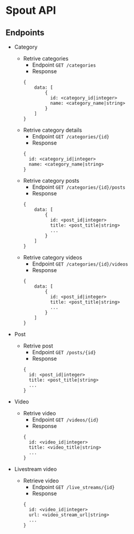 # Spout API

## Endpoints

  - Category
    - Retrive categories
      - Endpoint `GET /categories`
      - Response
      ```
      {
          data: [
              {
                id: <category_id|integer>
                name: <category_name|string>
              }
          ]
      }
      ```
    - Retrive category details
      - Endpoint `GET /categories/{id}`
      - Response
      ```
      {
        id: <category_id|integer>
        name: <category_name|string>
      }
      ```
    - Retrive category posts
      - Endpoint `GET /categories/{id}/posts`
      - Response
      ```
      {
          data: [
              {
                id: <post_id|integer>
                title: <post_title|string>
                ...
              }
          ]
      }
      ```
    - Retrive category videos
      - Endpoint `GET /categories/{id}/videos`
      - Response
      ```
      {
          data: [
              {
                id: <post_id|integer>
                title: <post_title|string>
                ...
              }
          ]
      }
      ```

  - Post
    - Retrive post
      - Endpoint `GET /posts/{id}`
      - Response
      ```
      {
        id: <post_id|integer>
        title: <post_title|string>
        ...
      }
      ```

  - Video
    - Retrive video
      - Endpoint `GET /videos/{id}`
      - Response
      ```
      {
        id: <video_id|integer>
        title: <video_title|string>
        ...
      }
      ```

  - Livestream video
    - Retrieve video
      - Endpoint `GET /live_streams/{id}`
      - Response
      ```
      {
        id: <video_id|integer>
        url: <video_stream_url|string>
        ...
      }
      ```
